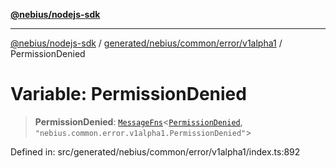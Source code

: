 [**@nebius/nodejs-sdk**](../../../../../../README.md)

---

[@nebius/nodejs-sdk](../../../../../../README.md) / [generated/nebius/common/error/v1alpha1](../README.md) / PermissionDenied

# Variable: PermissionDenied

> **PermissionDenied**: [`MessageFns`](../../../../../../runtime/protos/core/interfaces/MessageFns.md)\<[`PermissionDenied`](../interfaces/PermissionDenied.md), `"nebius.common.error.v1alpha1.PermissionDenied"`\>

Defined in: src/generated/nebius/common/error/v1alpha1/index.ts:892

